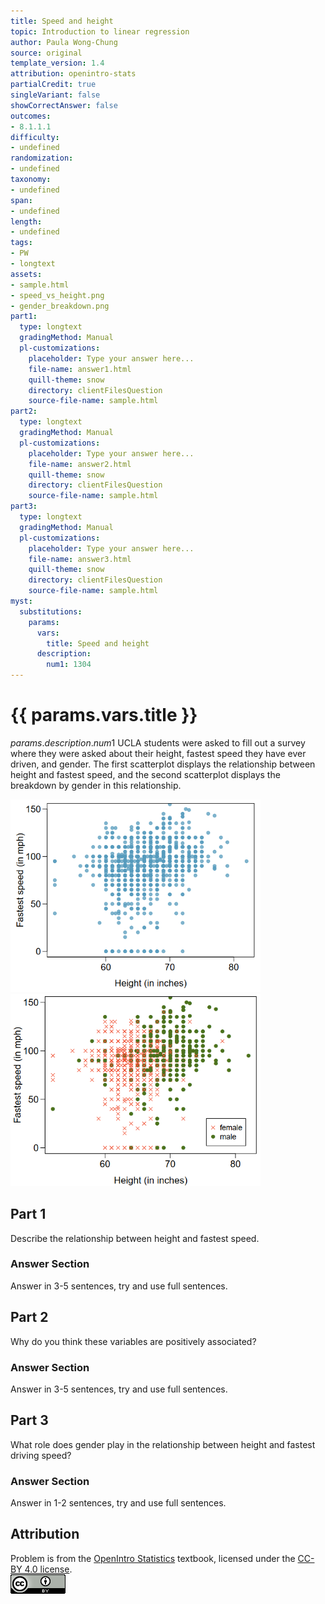 ```yaml
---
title: Speed and height
topic: Introduction to linear regression
author: Paula Wong-Chung
source: original
template_version: 1.4
attribution: openintro-stats
partialCredit: true
singleVariant: false
showCorrectAnswer: false
outcomes:
- 8.1.1.1
difficulty:
- undefined
randomization:
- undefined
taxonomy:
- undefined
span:
- undefined
length:
- undefined
tags:
- PW
- longtext
assets:
- sample.html
- speed_vs_height.png
- gender_breakdown.png
part1:
  type: longtext
  gradingMethod: Manual
  pl-customizations:
    placeholder: Type your answer here...
    file-name: answer1.html
    quill-theme: snow
    directory: clientFilesQuestion
    source-file-name: sample.html
part2:
  type: longtext
  gradingMethod: Manual
  pl-customizations:
    placeholder: Type your answer here...
    file-name: answer2.html
    quill-theme: snow
    directory: clientFilesQuestion
    source-file-name: sample.html
part3:
  type: longtext
  gradingMethod: Manual
  pl-customizations:
    placeholder: Type your answer here...
    file-name: answer3.html
    quill-theme: snow
    directory: clientFilesQuestion
    source-file-name: sample.html
myst:
  substitutions:
    params:
      vars:
        title: Speed and height
      description:
        num1: 1304
---
```

# {{ params.vars.title }}
${{ params.description.num1 }}$ UCLA students were asked to fill out a survey where they were asked about their height, fastest speed they have ever driven, and gender. The first scatterplot displays the relationship between height and fastest speed, and the second scatterplot displays the breakdown by gender in this relationship.

<img src="speed_vs_height.png" alt="A scatterplot is shown. The horizontal axis represents 'Height (in inches)' with values ranging from about 50 to 80. The vertical axis represents 'Fastest Speed (in mph)' and has values ranging from 0 to 150. First, it is worth noting that there several points along the bottom of the plot with a fastest speed of 0 mph. The remainder of the description will concentrate on the other points. A small portion of the points are shown with heights below 60 inches, and these have fastest speeds mostly ranging from about 70 to 110 mph. For points shown with heights between 60 and 70, fastest speeds mostly ranged from about 30 to 120 mph. For points shown with heights of 70 or more, fastest speeds mostly ranged from about 50 to 140 mph. There were no points corresponding to heights greater than 75 that had fastest speeds slower than about 75 mph, which left a sort of gap in the lower right portion of the scatterplot." width=400>

<img src="gender_breakdown.png" alt="A scatterplot is shown, where points are colored to differentiate between males and females. The horizontal axis represents 'Height (in inches)' with values ranging from about 50 to 80. The vertical axis represents 'Fastest Speed (in mph)' and has values ranging from 0 to 150. Female heights are largely 70 inches or smaller, while Male heights are largely 65 inches and taller. When focusing exclusively on Females, no upward trend is evident, with about 95\% of observations having Fastest Speed between about 30 mph and 120 mph. When focusing exclusively on Males, no upward trend is evident there either, with about 95\% of observations having Fastest Speed between about 50 mph and 140 mph. In contrast, if we ignore the male/female differentiation, there is a slight upward trend in the points." width=400>

## Part 1

Describe the relationship between height and fastest speed.

### Answer Section

Answer in 3-5 sentences, try and use full sentences.

## Part 2

Why do you think these variables are positively associated?

### Answer Section

Answer in 3-5 sentences, try and use full sentences.

## Part 3

What role does gender play in the relationship between height and fastest driving speed?

### Answer Section

Answer in 1-2 sentences, try and use full sentences.

## Attribution

Problem is from the [OpenIntro Statistics](https://openintro.org/book/os/) textbook, licensed under the [CC-BY 4.0 license](https://creativecommons.org/licenses/by/4.0/).<br>![Image representing the Creative Commons 4.0 BY license.](https://raw.githubusercontent.com/firasm/bits/master/by.png)